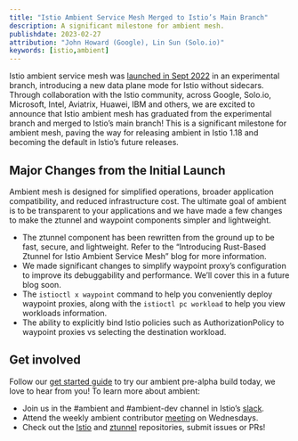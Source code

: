 ```yaml
---
title: "Istio Ambient Service Mesh Merged to Istio’s Main Branch"
description: A significant milestone for ambient mesh.
publishdate: 2023-02-27
attribution: "John Howard (Google), Lin Sun (Solo.io)"
keywords: [istio,ambient]
---
```


Istio ambient service mesh was [launched in Sept 2022](/blog/2022/introducing-ambient-mesh/) in an experimental branch, introducing a new data plane mode for Istio without sidecars. Through collaboration with the Istio community, across Google, Solo.io, Microsoft, Intel, Aviatrix, Huawei, IBM and others, we are excited to announce that Istio ambient mesh has graduated from the experimental branch and merged to Istio’s main branch! This is a significant milestone for ambient mesh, paving the way for releasing ambient in Istio 1.18 and becoming the default in Istio’s future releases.

## Major Changes from the Initial Launch

Ambient mesh is designed for simplified operations, broader application compatibility, and reduced infrastructure cost. The ultimate goal of ambient is to be transparent to your applications and we have made a few changes to make the ztunnel and waypoint components simpler and lightweight.

* The ztunnel component has been rewritten from the ground up to be fast, secure, and lightweight. Refer to the “Introducing Rust-Based Ztunnel for Istio Ambient Service Mesh” blog for more information.
* We made significant changes to simplify waypoint proxy’s configuration to improve its debuggability and performance. We’ll cover this in a future blog soon.
* The `istioctl x waypoint` command to help you conveniently deploy waypoint proxies, along with the `istioctl pc workload` to help you view workloads information.
* The ability to explicitly bind Istio policies such as AuthorizationPolicy to waypoint proxies vs selecting the destination workload.

## Get involved

Follow our [get started guide](/docs/ops/ambient/getting-started/) to try our ambient pre-alpha build today, we love to hear from you! To learn more about ambient:

* Join us in the #ambient and #ambient-dev channel in Istio’s [slack](https://slack.istio.io).
* Attend the weekly ambient contributor [meeting](https://github.com/istio/community/blob/master/WORKING-GROUPS.md#working-group-meetings) on Wednesdays.
* Check out the [Istio](http://github.com/istio/istio) and [ztunnel](http://github.com/istio/ztunnel) repositories, submit issues or PRs!
